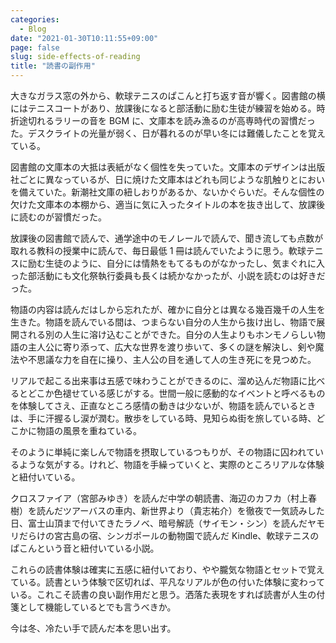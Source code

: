 ```yaml
---
categories:
  - Blog
date: "2021-01-30T10:11:55+09:00"
page: false
slug: side-effects-of-reading
title: "読書の副作用"
---
```


大きなガラス窓の外から、軟球テニスのぱこんと打ち返す音が響く。図書館の横にはテニスコートがあり、放課後になると部活動に励む生徒が練習を始める。時折途切れるラリーの音を BGM に、文庫本を読み漁るのが高専時代の習慣だった。デスクライトの光量が弱く、日が暮れるのが早い冬には難儀したことを覚えている。

図書館の文庫本の大抵は表紙がなく個性を失っていた。文庫本のデザインは出版社ごとに異なっているが、日に焼けた文庫本はどれも同じような肌触りとにおいを備えていた。新潮社文庫の紐しおりがあるか、ないかぐらいだ。そんな個性の欠けた文庫本の本棚から、適当に気に入ったタイトルの本を抜き出して、放課後に読むのが習慣だった。

放課後の図書館で読んで、通学途中のモノレールで読んで、聞き流しても点数が取れる教科の授業中に読んで、毎日最低 1 冊は読んでいたように思う。軟球テニスに励む生徒のように、自分には情熱をもてるものがなかったし、気まぐれに入った部活動にも文化祭執行委員も長くは続かなかったが、小説を読むのは好きだった。

物語の内容は読んだはしから忘れたが、確かに自分とは異なる幾百幾千の人生を生きた。物語を読んでいる間は、つまらない自分の人生から抜け出し、物語で展開される別の人生に溶け込むことができた。自分の人生よりもホンモノらしい物語の主人公に寄り添って、広大な世界を渡り歩いて、多くの謎を解決し、剣や魔法や不思議な力を自在に操り、主人公の目を通して人の生き死にを見つめた。

リアルで起こる出来事は五感で味わうことができるのに、溜め込んだ物語に比べるとどこか色褪せている感じがする。世間一般に感動的なイベントと呼べるものを体験してさえ、正直なところ感情の動きは少ないが、物語を読んでいるときは、手に汗握るし涙が潤む。散歩をしている時、見知らぬ街を旅している時、どこかに物語の風景を重ねている。

そのように単純に楽しんで物語を摂取しているつもりが、その物語に囚われているような気がする。けれど、物語を手繰っていくと、実際のところリアルな体験と紐付いている。

クロスファイア（宮部みゆき）を読んだ中学の朝読書、海辺のカフカ（村上春樹）を読んだツアーバスの車内、新世界より（貴志祐介）を徹夜で一気読みした日、富士山頂まで付いてきたラノベ、暗号解読（サイモン・シン）を読んだヤモリだらけの宮古島の宿、シンガポールの動物園で読んだ Kindle、軟球テニスのぱこんという音と紐付いている小説。

これらの読書体験は確実に五感に紐付いており、やや朧気な物語とセットで覚えている。読書という体験で区切れば、平凡なリアルが色の付いた体験に変わっている。これこそ読書の良い副作用だと思う。洒落た表現をすれば読書が人生の付箋として機能しているとでも言うべきか。

今は冬、冷たい手で読んだ本を思い出す。